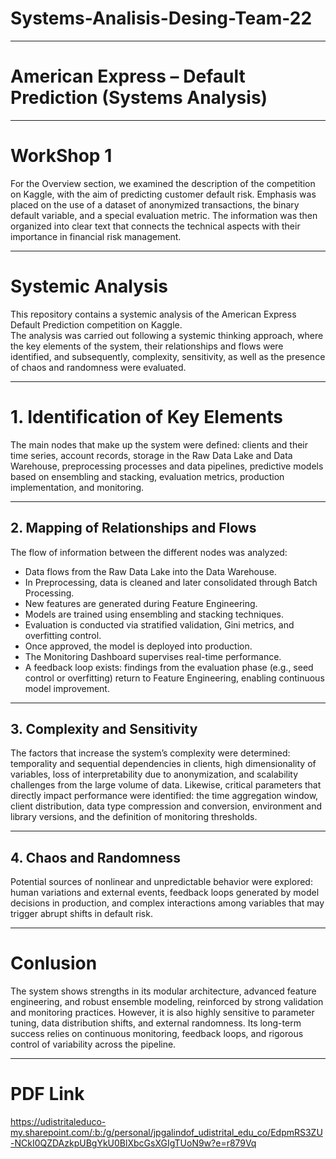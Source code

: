 # Systems-Analisis-Desing-Team-22

---

# American Express – Default Prediction (Systems Analysis)

---

# WorkShop 1
For the Overview section, we examined the description of the competition on Kaggle, with the aim of predicting customer default risk. Emphasis was placed on the use of a dataset of anonymized transactions, the binary default variable, and a special evaluation metric. The information was then organized into clear text that connects the technical aspects with their importance in financial risk management.

---

# Systemic Analysis

This repository contains a systemic analysis of the American Express Default Prediction competition on Kaggle.  
The analysis was carried out following a systemic thinking approach, where the key elements of the system, their relationships and flows were identified, and subsequently, complexity, sensitivity, as well as the presence of chaos and randomness were evaluated.

---

# 1. Identification of Key Elements

The main nodes that make up the system were defined: clients and their time series, account records, storage in the Raw Data Lake and Data Warehouse, preprocessing processes and data pipelines, predictive models based on ensembling and stacking, evaluation metrics, production implementation, and monitoring.

---

## 2. Mapping of Relationships and Flows

The flow of information between the different nodes was analyzed:
- Data flows from the Raw Data Lake into the Data Warehouse.
- In Preprocessing, data is cleaned and later consolidated through Batch Processing.
- New features are generated during Feature Engineering.
- Models are trained using ensembling and stacking techniques.
- Evaluation is conducted via stratified validation, Gini metrics, and overfitting control.
- Once approved, the model is deployed into production.
- The Monitoring Dashboard supervises real-time performance.
- A feedback loop exists: findings from the evaluation phase (e.g., seed control or overfitting) return to Feature Engineering, enabling continuous model improvement.

---

## 3. Complexity and Sensitivity

The factors that increase the system’s complexity were determined: temporality and sequential dependencies in clients, high dimensionality of variables, loss of interpretability due to anonymization, and scalability challenges from the large volume of data. Likewise, critical parameters that directly impact performance were identified: the time aggregation window, client distribution, data type compression and conversion, environment and library versions, and the definition of monitoring thresholds.

---

## 4. Chaos and Randomness

Potential sources of nonlinear and unpredictable behavior were explored: human variations and external events, feedback loops generated by model decisions in production, and complex interactions among variables that may trigger abrupt shifts in default risk.

---

# Conlusion

The system shows strengths in its modular architecture, advanced feature engineering, and robust ensemble modeling, reinforced by strong validation and monitoring practices. However, it is also highly sensitive to parameter tuning, data distribution shifts, and external randomness. Its long-term success relies on continuous monitoring, feedback loops, and rigorous control of variability across the pipeline.

---

# PDF Link
https://udistritaleduco-my.sharepoint.com/:b:/g/personal/jpgalindof_udistrital_edu_co/EdpmRS3ZU-NCkI0QZDAzkpUBgYkU0BlXbcGsXGIgTUoN9w?e=r879Vq







